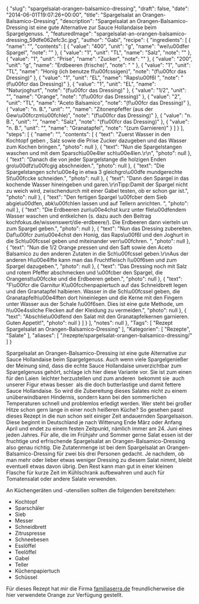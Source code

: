 {
    "slug": "spargelsalat-orangen-balsamico-dressing",
    "draft": false,
    "date": "2014-06-01T19:07:26+00:00",
    "title": "Spargelsalat an Orangen-Balsamico-Dressing",
    "description": "Spargelsalat an Orangen-Balsamico-Dressing ist eine gute Alternative zur Sauce Hollandaise beim Spargelgenuss. ",
    "featuredImage": "spargelsalat-an-orangen-balsamico-dressing_59dfe062efc3c.jpg",
    "author": "Gabi",
    "recipe": {
        "ingredients": [
            {
                "name": "",
                "contents": [
                    {
                        "value": "400",
                        "unit": "g",
                        "name": "wei\u00dfer Spargel",
                        "note": ""
                    },
                    {
                        "value": "1",
                        "unit": "TL",
                        "name": "Salz",
                        "note": ""
                    },
                    {
                        "value": "1",
                        "unit": "Prise",
                        "name": "Zucker",
                        "note": ""
                    },
                    {
                        "value": "200",
                        "unit": "g",
                        "name": "Erdbeeren (frische)",
                        "note": " "
                    },
                    {
                        "value": "1",
                        "unit": "TL",
                        "name": "Honig (ich benutze fl\u00fcssigen)",
                        "note": "(f\u00fcr das Dressing)"
                    },
                    {
                        "value": "1",
                        "unit": "EL",
                        "name": "Raps\u00f6l ",
                        "note": "(f\u00fcr das Dressing)"
                    },
                    {
                        "value": "1",
                        "unit": "EL",
                        "name": "Naturjoghurt",
                        "note": "(f\u00fcr das Dressing)"
                    },
                    {
                        "value": "1\/2",
                        "unit": "",
                        "name": "Orange",
                        "note": "(f\u00fcr das Dressing)"
                    },
                    {
                        "value": "2",
                        "unit": "TL",
                        "name": "Aceto Balsamico",
                        "note": "(f\u00fcr das Dressing)"
                    },
                    {
                        "value": "n. B.",
                        "unit": "",
                        "name": "Zitonenpfeffer (aus der Gew\u00fcrzm\u00fchle)",
                        "note": "(f\u00fcr das Dressing)"
                    },
                    {
                        "value": "n. B.",
                        "unit": "",
                        "name": "Salz",
                        "note": "(f\u00fcr das Dressing)"
                    },
                    {
                        "value": "n. B.",
                        "unit": "",
                        "name": "Granatapfel",
                        "note": "(zum Garnieren)"
                    }
                ]
            }
        ],
        "steps": [
            {
                "name": "",
                "contents": [
                    {
                        "text": "Zuerst Wasser in den Kochtopf geben , Salz sowie die Prise Zucker dazugeben und das Wasser zum Kochen bringen.",
                        "photo": null
                    },
                    {
                        "text": "Nun die Spargelstangen waschen und mit dem Sparsch\u00e4ler sch\u00e4len.\r\n",
                        "photo": null
                    },
                    {
                        "text": "Danach die von jeder Spargelstange die holzigen Enden gro\u00dfz\u00fcgig abschneiden.",
                        "photo": null
                    },
                    {
                        "text": "Die Spargelstangen schr\u00e4g in etwa 3 gleichgro\u00dfe mundgerechte St\u00fccke schneiden.",
                        "photo": null
                    },
                    {
                        "text": "Dann den Spargel in das kochende Wasser hineingeben und garen.\r\nTipp:Damit der Spargel nicht zu weich wird, zwischendurch mit einer Gabel testen, ob er schon gar ist.",
                        "photo": null
                    },
                    {
                        "text": "Den fertigen Spargel \u00fcber dem Sieb abgie\u00dfen, abk\u00fchlen lassen und auf Tellern anrichten. ",
                        "photo": null
                    },
                    {
                        "text": "Die Erdbeeren zun\u00e4chst kurz unter flie\u00dfendem Wasser waschen und entkelchen (s. dazu auch den Beitrag kochfokus.de\/wissenswert\/die-erdbeere\/). Die Erdbeeren dann vierteln un zum Spargel geben.",
                        "photo": null
                    },
                    {
                        "text": "Nun das Dressing zubereiten. Daf\u00fcr zun\u00e4chst den Honig, das Raps\u00f6l und den Joghurt in die Sch\u00fcssel geben und miteinander verr\u00fchren. ",
                        "photo": null
                    },
                    {
                        "text": "Nun die 1\/2 Orange pressen und den Saft sowie den Aceto Balsamico zu den anderen Zutaten in die Sch\u00fcssel geben.\r\nAus der anderen H\u00e4lfte kann man das Fruchtfleisch l\u00f6sen und zum Spargel dazugeben.",
                        "photo": null
                    },
                    {
                        "text": "Das Dressing noch mit Salz und rotem Pfeffer abschmecken und \u00fcber den Spargel, die Orangenst\u00fccke und die Erdbeeren geben.",
                        "photo": null
                    },
                    {
                        "text": "F\u00fcr die Garnitur K\u00fcchenpapiertuch auf das Schneidbrett legen und den Granatapfel halbieren. Wasser in die Sch\u00fcssel geben, die Granatapfelh\u00e4lften dort hineinlegen und die Kerne mit den Fingern unter Wasser aus der Schale l\u00f6sen. Dies ist eine gute Methode, um h\u00e4ssliche Flecken auf der Kleidung zu vermeiden.",
                        "photo": null
                    },
                    {
                        "text": "Abschlie\u00dfend den Salat mit den Granatapfelkernen garnieren. Guten Appetit!",
                        "photo": null
                    }
                ]
            }
        ],
        "notes": null
    },
    "Tags": [
        "Rezept Spargelsalat an Orangen-Balsamico-Dressing"
    ],
    "Kategorien": [
        "Rezepte",
        "Salate"
    ],
    "aliases": [
        "\/rezepte\/spargelsalat-orangen-balsamico-dressing\/"
    ]
}

Spargelsalat an Orangen-Balsamico-Dressing ist eine gute Alternative zur Sauce Hollandaise beim Spargelgenuss. Auch wenn viele Spargelgenießer der Meinung sind, dass die echte Sauce Hollandaise unverzichtbar zum Spargelgenuss gehört, schlage ich hier diese Variante vor. Sie ist zum einen für den Laien  leichter herzustellen und zum anderen  bekommt sie  auch unserer Figur etwas besser  als die doch butterlastige und damit fettere Sauce Hollandaise. So wird die Zubereitung dieses Salates nicht zu einem unüberwindbaren Hindernis, sondern kann bei den sommerlichen Temperaturen schnell und problemlos erledigt werden. Wer steht bei großer Hitze schon gern lange in einer noch heißeren Küche? So gesehen passt dieses Rezept in die nun schon seit einiger Zeit andauernden Spargelsaison. Diese beginnt in Deutschland je nach Witterung Ende März oder Anfang April und endet zu einem festen Zeitpunkt, nämlich immer am 24. Juni eines jeden Jahres. Für alle, die im Frühjahr und Sommer gerne Salat essen ist der fruchtige und erfrischende Spargelsalat an Orangen-Balsamico-Dressing also genau richtig. Die Zutatenmenge ist bei dem Spargelsalat an Orangen-Balsamico-Dressing für zwei bis drei Personen gedacht. Je nachdem, ob man mehr oder lieber etwas weniger Dressing zu diesem Salat nimmt, bleibt eventuell etwas davon übrig. Den Rest kann man gut in einer kleinen Flasche für kurze Zeit im Kühlschrank aufbewahren und auch für Tomatensalat oder andere Salate verwenden.

An Küchengeräten und -utensilien sollten die folgenden bereitstehen:

 * Kochtopf
 * Sparschäler
 * Sieb
 * Messer
 * Schneidbrett
 * Zitruspresse
 * Schneebesen
 * Esslöffel
 * Teelöffel
 * Gabel
 * Teller
 * Küchenpapiertuch
 * Schüssel

Für dieses Rezept hat mir die Firma [familiaserra.de][1] freundlicherweise die hier verwendete Orange zur Verfügung gestellt.





 [1]: http://familiaserra.de/